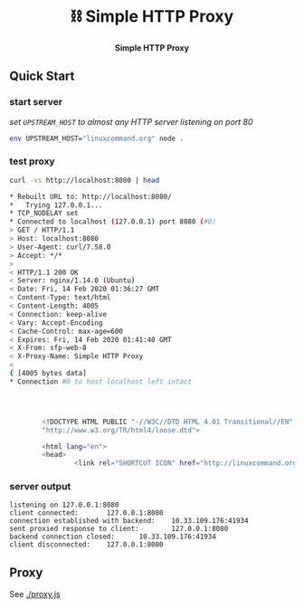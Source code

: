 <h1 align="center">⛓️ Simple HTTP Proxy</h1 >

<p align="center">
  <strong>Simple HTTP Proxy</strong>
</p>

## Quick Start

### start server

_set `UPSTREAM_HOST` to almost any HTTP server listening on port 80_

```sh
env UPSTREAM_HOST="linuxcommand.org" node .
```

### test proxy

```sh
curl -vs http://localhost:8080 | head
```

```sh
* Rebuilt URL to: http://localhost:8080/
*   Trying 127.0.0.1...
* TCP_NODELAY set
* Connected to localhost (127.0.0.1) port 8080 (#0)
> GET / HTTP/1.1
> Host: localhost:8080
> User-Agent: curl/7.58.0
> Accept: */*
>
< HTTP/1.1 200 OK
< Server: nginx/1.14.0 (Ubuntu)
< Date: Fri, 14 Feb 2020 01:36:27 GMT
< Content-Type: text/html
< Content-Length: 4005
< Connection: keep-alive
< Vary: Accept-Encoding
< Cache-Control: max-age=600
< Expires: Fri, 14 Feb 2020 01:41:40 GMT
< X-From: sfp-web-8
< X-Proxy-Name: Simple HTTP Proxy
<
{ [4005 bytes data]
* Connection #0 to host localhost left intact




        <!DOCTYPE HTML PUBLIC "-//W3C//DTD HTML 4.01 Transitional//EN"
        "http://www.w3.org/TR/html4/loose.dtd">

        <html lang="en">
        <head>
                <link rel="SHORTCUT ICON" href="http://linuxcommand.org/favicon.png">

```

### server output

```
listening on 127.0.0.1:8080
client connected:       127.0.0.1:8080
connection established with backend:    10.33.109.176:41934
sent proxied response to client:        127.0.0.1:8080
backend connection closed:      10.33.109.176:41934
client disconnected:    127.0.0.1:8080
```

## Proxy

See [./proxy.js](./proxy.js)

